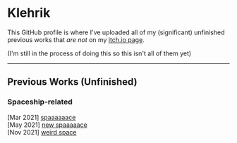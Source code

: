 # Klehrik

This GitHub profile is where I've uploaded all of my (significant) unfinished previous works that *are not* on my [itch.io page](https://klehrik.itch.io).

(I'm still in the process of doing this so this isn't all of them yet)

---

## Previous Works (Unfinished)

### Spaceship-related
[Mar 2021] [spaaaaaace](https://github.com/Klehrik/spaaaaaace)  
[May 2021] [new spaaaaace](https://github.com/Klehrik/new-spaaaaace)  
[Nov 2021] [weird space](https://github.com/Klehrik/weird-space)  

